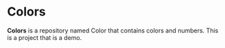# Colors
**Colors** is a repository named Color that contains colors and numbers.
This is a project that is a demo.